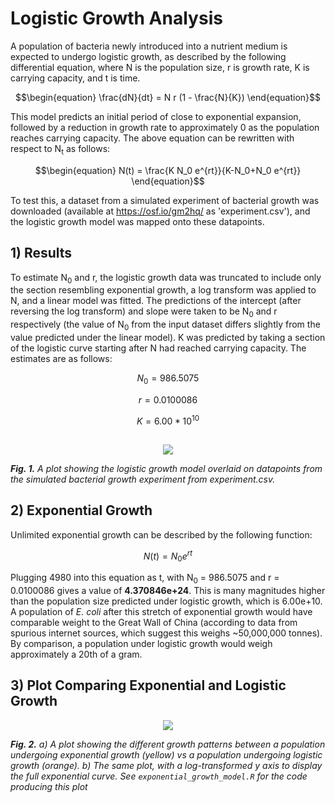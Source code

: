 # Logistic Growth Analysis

A population of bacteria newly introduced into a nutrient medium is expected to undergo logistic growth, as described by the following differential equation, where N is the population size, r is growth rate, K is carrying capacity, and t is time. 

```math
\begin{equation}
\frac{dN}{dt} = N r (1 - \frac{N}{K})
\end{equation}
```

This model predicts an initial period of close to exponential expansion, followed by a reduction in growth rate to approximately 0 as the population reaches carrying capacity. The above equation can be rewritten with respect to N<sub>t</sub> as follows: 

```math
\begin{equation}
N(t) = \frac{K N_0 e^{rt}}{K-N_0+N_0 e^{rt}}
\end{equation}
```

To test this, a dataset from a simulated experiment of bacterial growth was downloaded (available at https://osf.io/gm2hq/ as 'experiment.csv'), and the logistic growth model was mapped onto these datapoints.

## 1) Results

To estimate N<sub>0</sub> and r, the logistic growth data was truncated to include only the section resembling exponential growth, a log transform was applied to N, and a linear model was fitted. The predictions of the intercept (after reversing the log transform) and slope were taken to be N<sub>0</sub> and r respectively (the value of N<sub>0</sub> from the input dataset differs slightly from the value predicted under the linear model). K was predicted by taking a section of the logistic curve starting after N had reached carrying capacity. The estimates are as follows: 

```math
\begin{equation}
N_0 = 986.5075
\end{equation}
```
```math
\begin{equation}
r = 0.0100086
\end{equation}
```
```math
\begin{equation}
K = 6.00*10^{10}
\end{equation}
```
##

<p align="center">
  <img src="https://github.com/user-attachments/assets/8653c1fc-f80e-4fb8-9b7f-67b53284008e">
</p>

***Fig. 1.** A plot showing the logistic growth model overlaid on datapoints from the simulated bacterial growth experiment from experiment.csv.*

## 2) Exponential Growth

Unlimited exponential growth can be described by the following function: 

```math
\begin{equation}
N(t) = N_0 e^{rt}
\end{equation}
```

Plugging 4980 into this equation as t, with N<sub>0</sub> = 986.5075 and r = 0.0100086 gives a value of **4.370846e+24**. This is many magnitudes higher than the population size predicted under logistic growth, which is 6.00e+10. A population of *E. coli* after this stretch of exponential growth would have comparable weight to the Great Wall of China (according to data from spurious internet sources, which suggest this weighs ~50,000,000 tonnes). By comparison, a population under logistic growth would weigh approximately a 20th of a gram. 

## 3) Plot Comparing Exponential and Logistic Growth

<p align="center">
  <img src="https://github.com/user-attachments/assets/c5d1fd25-088c-40e3-a315-7b38e58321a4")
>
</p>

***Fig. 2.** a) A plot showing the different growth patterns between a population undergoing exponential growth (yellow) vs a population undergoing logistic growth (orange). b) The same plot, with a log-transformed y axis to display the full exponential curve. See `exponential_growth_model.R` for the code producing this plot*














